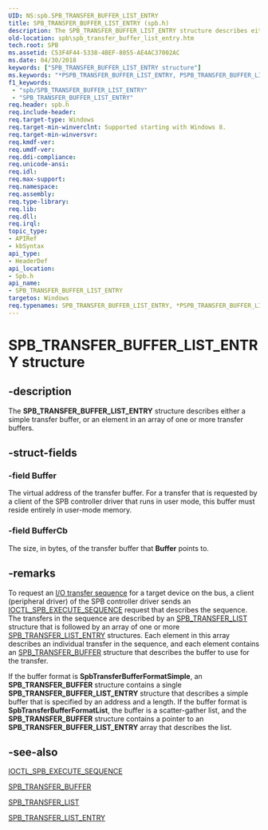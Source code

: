 ```yaml
---
UID: NS:spb.SPB_TRANSFER_BUFFER_LIST_ENTRY
title: SPB_TRANSFER_BUFFER_LIST_ENTRY (spb.h)
description: The SPB_TRANSFER_BUFFER_LIST_ENTRY structure describes either a simple transfer buffer, or an element in an array of one or more transfer buffers.
old-location: spb\spb_transfer_buffer_list_entry.htm
tech.root: SPB
ms.assetid: C53F4F44-5338-4BEF-8055-AE4AC37002AC
ms.date: 04/30/2018
keywords: ["SPB_TRANSFER_BUFFER_LIST_ENTRY structure"]
ms.keywords: "*PSPB_TRANSFER_BUFFER_LIST_ENTRY, PSPB_TRANSFER_BUFFER_LIST_ENTRY, PSPB_TRANSFER_BUFFER_LIST_ENTRY structure pointer [Buses], SPB.spb_transfer_buffer_list_entry, SPB_TRANSFER_BUFFER_LIST_ENTRY, SPB_TRANSFER_BUFFER_LIST_ENTRY structure [Buses], spb/PSPB_TRANSFER_BUFFER_LIST_ENTRY, spb/SPB_TRANSFER_BUFFER_LIST_ENTRY"
f1_keywords:
 - "spb/SPB_TRANSFER_BUFFER_LIST_ENTRY"
 - "SPB_TRANSFER_BUFFER_LIST_ENTRY"
req.header: spb.h
req.include-header: 
req.target-type: Windows
req.target-min-winverclnt: Supported starting with Windows 8.
req.target-min-winversvr: 
req.kmdf-ver: 
req.umdf-ver: 
req.ddi-compliance: 
req.unicode-ansi: 
req.idl: 
req.max-support: 
req.namespace: 
req.assembly: 
req.type-library: 
req.lib: 
req.dll: 
req.irql: 
topic_type:
- APIRef
- kbSyntax
api_type:
- HeaderDef
api_location:
- Spb.h
api_name:
- SPB_TRANSFER_BUFFER_LIST_ENTRY
targetos: Windows
req.typenames: SPB_TRANSFER_BUFFER_LIST_ENTRY, *PSPB_TRANSFER_BUFFER_LIST_ENTRY
---
```


# SPB_TRANSFER_BUFFER_LIST_ENTRY structure


## -description


The <b>SPB_TRANSFER_BUFFER_LIST_ENTRY</b> structure describes either a simple transfer buffer, or an element in an array of one or more transfer buffers.


## -struct-fields




### -field Buffer

The virtual address of the transfer buffer. For a transfer that is requested by a client of the SPB controller driver that runs in user mode, this buffer must reside entirely in user-mode memory.


### -field BufferCb

The size, in bytes, of the transfer buffer that <b>Buffer</b> points to.


## -remarks



To request an <a href="https://docs.microsoft.com/windows-hardware/drivers/spb/i-o-transfer-sequences">I/O transfer sequence</a> for a target device on the bus, a client (peripheral driver) of the SPB controller driver sends an <a href="https://msdn.microsoft.com/library/windows/hardware/hh450857">IOCTL_SPB_EXECUTE_SEQUENCE</a> request that describes the sequence. The transfers in the sequence are described by an <a href="https://docs.microsoft.com/windows-hardware/drivers/ddi/spb/ns-spb-spb_transfer_list">SPB_TRANSFER_LIST</a> structure that is followed by an array of one or more <a href="https://docs.microsoft.com/windows-hardware/drivers/ddi/spb/ns-spb-spb_transfer_list_entry">SPB_TRANSFER_LIST_ENTRY</a> structures. Each element in this array describes an individual transfer in the sequence, and each element contains an <a href="https://docs.microsoft.com/windows-hardware/drivers/ddi/spb/ns-spb-spb_transfer_buffer">SPB_TRANSFER_BUFFER</a> structure that describes the buffer to use for the transfer.

If the buffer format is  <b>SpbTransferBufferFormatSimple</b>, an  <b>SPB_TRANSFER_BUFFER</b> structure contains a single <b>SPB_TRANSFER_BUFFER_LIST_ENTRY</b> structure that describes a simple buffer that is specified by an address and a length. If the buffer format is <b>SpbTransferBufferFormatList</b>, the buffer is a scatter-gather list, and the  <b>SPB_TRANSFER_BUFFER</b> structure contains a pointer to an <b>SPB_TRANSFER_BUFFER_LIST_ENTRY</b> array that describes the list.




## -see-also




<a href="https://msdn.microsoft.com/library/windows/hardware/hh450857">IOCTL_SPB_EXECUTE_SEQUENCE</a>



<a href="https://docs.microsoft.com/windows-hardware/drivers/ddi/spb/ns-spb-spb_transfer_buffer">SPB_TRANSFER_BUFFER</a>



<a href="https://docs.microsoft.com/windows-hardware/drivers/ddi/spb/ns-spb-spb_transfer_list">SPB_TRANSFER_LIST</a>



<a href="https://docs.microsoft.com/windows-hardware/drivers/ddi/spb/ns-spb-spb_transfer_list_entry">SPB_TRANSFER_LIST_ENTRY</a>
 

 

